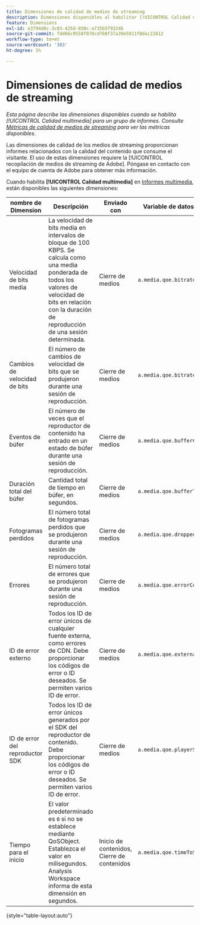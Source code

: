 ```yaml
---
title: Dimensiones de calidad de medios de streaming
description: Dimensiones disponibles al habilitar [!UICONTROL Calidad de los medios] para un grupo de informes.
feature: Dimensions
exl-id: e3794d8c-3c03-425d-850c-a735b579324b
source-git-commit: fdd66c9558f070cd760f37a39e5911f0dac22612
workflow-type: tm+mt
source-wordcount: '303'
ht-degree: 1%

---
```


# Dimensiones de calidad de medios de streaming

*Esta página describe las dimensiones disponibles cuando se habilita [!UICONTROL Calidad multimedia] para un grupo de informes. Consulte [Métricas de calidad de medios de streaming](../metrics/sm-quality.md) para ver las métricas disponibles*.

Las dimensiones de calidad de los medios de streaming proporcionan informes relacionados con la calidad del contenido que consume el visitante. El uso de estas dimensiones requiere la [!UICONTROL recopilación de medios de streaming de Adobe]. Póngase en contacto con el equipo de cuenta de Adobe para obtener más información.

Cuando habilita **[!UICONTROL Calidad multimedia]** en [Informes multimedia](/help/admin/admin/c-manage-report-suites/c-edit-report-suites/media-management.md), están disponibles las siguientes dimensiones:

| nombre de Dimension | Descripción | Enviado con | Variable de datos de contexto |
| --- | --- | --- | --- |
| Velocidad de bits media | La velocidad de bits media en intervalos de bloque de 100 KBPS. Se calcula como una media ponderada de todos los valores de velocidad de bits en relación con la duración de reproducción de una sesión determinada. | Cierre de medios | `a.media.qoe.bitrateAverageBucket` |
| Cambios de velocidad de bits | El número de cambios de velocidad de bits que se produjeron durante una sesión de reproducción. | Cierre de medios | `a.media.qoe.bitrateChangeCount` |
| Eventos de búfer | El número de veces que el reproductor de contenido ha entrado en un estado de búfer durante una sesión de reproducción. | Cierre de medios | `a.media.qoe.bufferCount` |
| Duración total del búfer | Cantidad total de tiempo en búfer, en segundos. | Cierre de medios | `a.media.qoe.bufferTime` |
| Fotogramas perdidos | El número total de fotogramas perdidos que se produjeron durante una sesión de reproducción. | Cierre de medios | `a.media.qoe.droppedFrameCount` |
| Errores | El número total de errores que se produjeron durante una sesión de reproducción. | Cierre de medios | `a.media.qoe.errorCount` |
| ID de error externo | Todos los ID de error únicos de cualquier fuente externa, como errores de CDN. Debe proporcionar los códigos de error o ID deseados. Se permiten varios ID de error. | Cierre de medios | `a.media.qoe.externalErrors` |
| ID de error del reproductor SDK | Todos los ID de error únicos generados por el SDK del reproductor de contenido. Debe proporcionar los códigos de error o ID deseados. Se permiten varios ID de error. | Cierre de medios | `a.media.qoe.playerSdkErrors` |
| Tiempo para el inicio | El valor predeterminado es `0` si no se establece mediante QoSObject. Establezca el valor en milisegundos. Analysis Workspace informa de esta dimensión en segundos. | Inicio de contenidos, Cierre de contenidos | `a.media.qoe.timeToStart` |

{style="table-layout:auto"}
